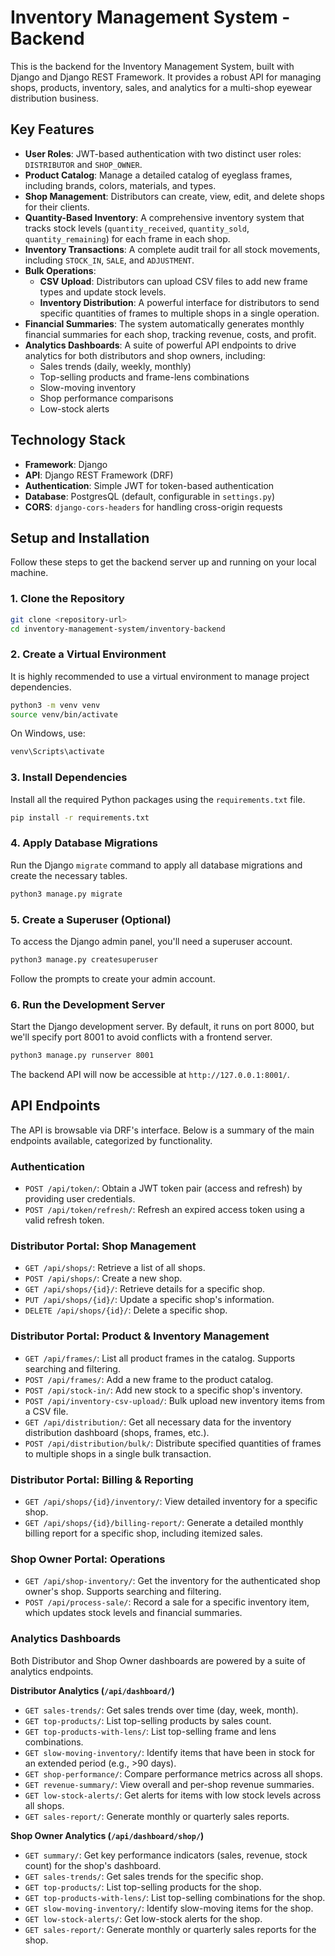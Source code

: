 # Inventory Management System - Backend

This is the backend for the Inventory Management System, built with Django and Django REST Framework. It provides a robust API for managing shops, products, inventory, sales, and analytics for a multi-shop eyewear distribution business.

## Key Features

*   **User Roles**: JWT-based authentication with two distinct user roles: `DISTRIBUTOR` and `SHOP_OWNER`.
*   **Product Catalog**: Manage a detailed catalog of eyeglass frames, including brands, colors, materials, and types.
*   **Shop Management**: Distributors can create, view, edit, and delete shops for their clients.
*   **Quantity-Based Inventory**: A comprehensive inventory system that tracks stock levels (`quantity_received`, `quantity_sold`, `quantity_remaining`) for each frame in each shop.
*   **Inventory Transactions**: A complete audit trail for all stock movements, including `STOCK_IN`, `SALE`, and `ADJUSTMENT`.
*   **Bulk Operations**:
    *   **CSV Upload**: Distributors can upload CSV files to add new frame types and update stock levels.
    *   **Inventory Distribution**: A powerful interface for distributors to send specific quantities of frames to multiple shops in a single operation.
*   **Financial Summaries**: The system automatically generates monthly financial summaries for each shop, tracking revenue, costs, and profit.
*   **Analytics Dashboards**: A suite of powerful API endpoints to drive analytics for both distributors and shop owners, including:
    *   Sales trends (daily, weekly, monthly)
    *   Top-selling products and frame-lens combinations
    *   Slow-moving inventory
    *   Shop performance comparisons
    *   Low-stock alerts

## Technology Stack

*   **Framework**: Django
*   **API**: Django REST Framework (DRF)
*   **Authentication**: Simple JWT for token-based authentication
*   **Database**: PostgresQL (default, configurable in `settings.py`)
*   **CORS**: `django-cors-headers` for handling cross-origin requests

## Setup and Installation

Follow these steps to get the backend server up and running on your local machine.

### 1. Clone the Repository

```bash
git clone <repository-url>
cd inventory-management-system/inventory-backend
```

### 2. Create a Virtual Environment

It is highly recommended to use a virtual environment to manage project dependencies.

```bash
python3 -m venv venv
source venv/bin/activate
```

On Windows, use:
```bash
venv\Scripts\activate
```

### 3. Install Dependencies

Install all the required Python packages using the `requirements.txt` file.

```bash
pip install -r requirements.txt
```

### 4. Apply Database Migrations

Run the Django `migrate` command to apply all database migrations and create the necessary tables.

```bash
python3 manage.py migrate
```

### 5. Create a Superuser (Optional)

To access the Django admin panel, you'll need a superuser account.

```bash
python3 manage.py createsuperuser
```

Follow the prompts to create your admin account.

### 6. Run the Development Server

Start the Django development server. By default, it runs on port 8000, but we'll specify port 8001 to avoid conflicts with a frontend server.

```bash
python3 manage.py runserver 8001
```

The backend API will now be accessible at `http://127.0.0.1:8001/`.

## API Endpoints

The API is browsable via DRF's interface. Below is a summary of the main endpoints available, categorized by functionality.

### Authentication
- `POST /api/token/`: Obtain a JWT token pair (access and refresh) by providing user credentials.
- `POST /api/token/refresh/`: Refresh an expired access token using a valid refresh token.

### Distributor Portal: Shop Management
- `GET /api/shops/`: Retrieve a list of all shops.
- `POST /api/shops/`: Create a new shop.
- `GET /api/shops/{id}/`: Retrieve details for a specific shop.
- `PUT /api/shops/{id}/`: Update a specific shop's information.
- `DELETE /api/shops/{id}/`: Delete a specific shop.

### Distributor Portal: Product & Inventory Management
- `GET /api/frames/`: List all product frames in the catalog. Supports searching and filtering.
- `POST /api/frames/`: Add a new frame to the product catalog.
- `POST /api/stock-in/`: Add new stock to a specific shop's inventory.
- `POST /api/inventory-csv-upload/`: Bulk upload new inventory items from a CSV file.
- `GET /api/distribution/`: Get all necessary data for the inventory distribution dashboard (shops, frames, etc.).
- `POST /api/distribution/bulk/`: Distribute specified quantities of frames to multiple shops in a single bulk transaction.

### Distributor Portal: Billing & Reporting
- `GET /api/shops/{id}/inventory/`: View detailed inventory for a specific shop.
- `GET /api/shops/{id}/billing-report/`: Generate a detailed monthly billing report for a specific shop, including itemized sales.

### Shop Owner Portal: Operations
- `GET /api/shop-inventory/`: Get the inventory for the authenticated shop owner's shop. Supports searching and filtering.
- `POST /api/process-sale/`: Record a sale for a specific inventory item, which updates stock levels and financial summaries.

### Analytics Dashboards
Both Distributor and Shop Owner dashboards are powered by a suite of analytics endpoints.

**Distributor Analytics (`/api/dashboard/`)**
- `GET sales-trends/`: Get sales trends over time (day, week, month).
- `GET top-products/`: List top-selling products by sales count.
- `GET top-products-with-lens/`: List top-selling frame and lens combinations.
- `GET slow-moving-inventory/`: Identify items that have been in stock for an extended period (e.g., >90 days).
- `GET shop-performance/`: Compare performance metrics across all shops.
- `GET revenue-summary/`: View overall and per-shop revenue summaries.
- `GET low-stock-alerts/`: Get alerts for items with low stock levels across all shops.
- `GET sales-report/`: Generate monthly or quarterly sales reports.

**Shop Owner Analytics (`/api/dashboard/shop/`)**
- `GET summary/`: Get key performance indicators (sales, revenue, stock count) for the shop's dashboard.
- `GET sales-trends/`: Get sales trends for the specific shop.
- `GET top-products/`: List top-selling products for the shop.
- `GET top-products-with-lens/`: List top-selling combinations for the shop.
- `GET slow-moving-inventory/`: Identify slow-moving items for the shop.
- `GET low-stock-alerts/`: Get low-stock alerts for the shop.
- `GET sales-report/`: Generate monthly or quarterly sales reports for the shop.

